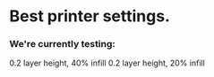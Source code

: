 # Best printer settings.

### We're currently testing:
0.2 layer height, 40% infill
0.2 layer height, 20% infill

